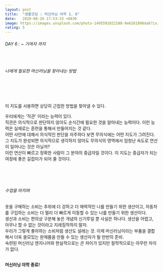 ```yaml
---
layout: post
title:  "생활코딩 : 머신러닝 야학 1. 6"
date:   2020-08-26 17:53:33 +0830
image: https://images.unsplash.com/photo-1495592822108-9e6261896da8?ixid=MnwxMjA3fDB8MHxzZWFyY2h8M3x8bWFjaGluZSUyMGxlYXJuaW5nfGVufDB8fDB8fA%3D%3D&ixlib=rb-1.2.1&auto=format&fit=crop&w=500&q=60
rating: 5
---
```


###### DAY 6 : ~ 기여자 까지

<br>

###### 나에게 필요한 머신러닝을 찾아내는 방법

​

<br>

이 지도를 사용하면 상당히 근접한 방법을 찾아낼 수 있다.

우리에게는 '직관' 이라는 능력이 있다.  
직관은 의식적으로 판단하지 않아도 순식간에 필요한 것을 알아내는 능력이다. 이런 능력은 실제로는 훈련을 통해서 만들어지는 것 같다.  
어떤 사안에 대해서 의식적인 판단을 자주하다 보면 무의식에는 어떤 지도가 그려진다. 그 지도가 완성되면 의식적으로 생각하지 않아도 무의식의 영역에서 엄청난 속도로 연산이 일어나는 것은 아닐까?  
이런 연산이 빠르고 정확한 사람이 그 분야의 중급자일 것이다. 이 지도는 중급자가 되는 여정에 좋은 길잡이가 되어 줄 것이다.  

<br>
<br>
​

###### 수업을 마치며


옷을 구매하는 소비는 추위에 더 강하고 더 매력적인 나를 만들기 위한 생산이고, 자동차를 구입하는 소비는 더 멀리 더 빠르게 이동할 수 있는 나를 만들기 위한 생산이다.  
생산과 소비는 편의상 구분해 놓은 개념의 신기루일 뿐 사실은 하나다. 생산을 어렵고, 아무나 할 수 없는 것이라고 지레짐작하지 말자.  
우리가 그렇게 좋아하는 소비처럼 생산도 설레는 것. 이제 머신러닝이라는 부품을 결합해서 더욱 쓸모있는 완제품을 만들 수 있는 생산자가 될 만반의 준비.  
숙련된 머신러닝 엔지니어와 현실적으로는 큰 차이가 있지만 철학적으로는 아무런 차이가 없다. 
<br>
<br>


**머신러닝 야학 종료!**